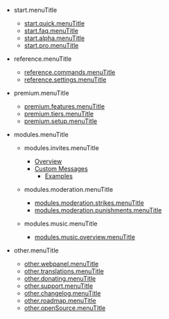 - start.menuTitle

  - [start.quick.menuTitle](/bg/start.url/start.quick.url.md)
  - [start.faq.menuTitle](/bg/start.url/start.faq.url.md)
  - [start.alpha.menuTitle](/bg/start.url/start.alpha.url.md)
  - [start.pro.menuTitle](/bg/start.url/start.pro.url.md)

- reference.menuTitle

  - [reference.commands.menuTitle](/bg/reference.url/reference.commands.url.md)
  - [reference.settings.menuTitle](/bg/reference.url/reference.settings.url.md)

- premium.menuTitle

  - [premium.features.menuTitle](/bg/premium.url/premium.features.url.md)
  - [premium.tiers.menuTitle](/bg/premium.url/premium.tiers.url.md)
  - [premium.setup.menuTitle](/bg/premium.url/premium.setup.url.md)

- modules.menuTitle

  - modules.invites.menuTitle

    - [Overview](/bg/modules.url/modules.invites.url/commands.md)
    - [Custom Messages](/bg/modules.url/modules.invites.url/custom-messages.md)
      - [Examples](/bg/modules.url/modules.invites.url/examples.md)

  - modules.moderation.menuTitle

    - [modules.moderation.strikes.menuTitle](/bg/modules.url/modules.moderation.url/modules.moderation.strikes.url.md)
    - [modules.moderation.punishments.menuTitle](/bg/modules.url/modules.moderation.url/modules.moderation.punishments.url.md)

  - modules.music.menuTitle

    - [modules.music.overview.menuTitle](/bg/modules.url/modules.music.url/modules.music.overview.url.md)

- other.menuTitle

  - [other.webpanel.menuTitle](/bg/other.url/other.webpanel.url.md)
  - [other.translations.menuTitle](/bg/other.url/other.translations.url.md)
  - [other.donating.menuTitle](/bg/other.url/other.donating.url.md)
  - [other.support.menuTitle](/bg/other.url/other.support.url.md)
  - [other.changelog.menuTitle](/bg/other.url/other.changelog.url.md)
  - [other.roadmap.menuTitle](/bg/other.url/other.roadmap.url.md)
  - [other.openSource.menuTitle](/bg/other.url/other.openSource.url.md)

